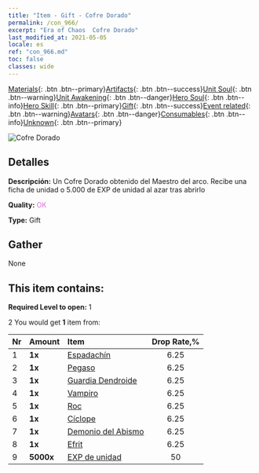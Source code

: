 ```yaml
---
title: "Item - Gift - Cofre Dorado"
permalink: /con_966/
excerpt: "Era of Chaos  Cofre Dorado"
last_modified_at: 2021-05-05
locale: es
ref: "con_966.md"
toc: false
classes: wide
---
```

 [Materials](/ItemsES/){: .btn .btn--primary}[Artifacts](/ItemsES/Artifacts/){: .btn .btn--success}[Unit Soul](/ItemsES/UnitSoul/){: .btn .btn--warning}[Unit Awakening](/ItemsES/UnitAwakening/){: .btn .btn--danger}[Hero Soul](/ItemsES/HeroSoul/){: .btn .btn--info}[Hero Skill](/ItemsES/HeroSkill/){: .btn .btn--primary}[Gift](/ItemsES/Gift/){: .btn .btn--success}[Event related](/ItemsES/Events/){: .btn .btn--warning}[Avatars](/ItemsES/Avatars/){: .btn .btn--danger}[Consumables](/ItemsES/Consumables/){: .btn .btn--info}[Unknown](/ItemsES/Unknown/){: .btn .btn--primary}

 ![Cofre Dorado](/images/t/i_50003.png)

## Detalles
 **Descripción:** Un Cofre Dorado obtenido del Maestro del arco. Recibe una ficha de unidad o 5.000 de EXP de unidad al azar tras abrirlo

 **Quality:** <span style="color: #DA70D6">OK</span>

 **Type:** Gift

## Gather

  None

## This item contains:

 **Required Level to open:** 1

 2 You would get **1** item  from:

  | Nr | Amount |     Item    | Drop Rate,% |
  |:---|:-------|:------------|:---------:|
  | 1 |  **1x** | [Espadachín](/ItemsES/unt_193/) | 6.25 | 
  | 2 |  **1x** | [Pegaso](/ItemsES/unt_202/) | 6.25 | 
  | 3 |  **1x** | [Guardia Dendroide](/ItemsES/unt_203/) | 6.25 | 
  | 4 |  **1x** | [Vampiro](/ItemsES/unt_211/) | 6.25 | 
  | 5 |  **1x** | [Roc](/ItemsES/unt_221/) | 6.25 | 
  | 6 |  **1x** | [Cíclope](/ItemsES/unt_222/) | 6.25 | 
  | 7 |  **1x** | [Demonio del Abismo](/ItemsES/unt_230/) | 6.25 | 
  | 8 |  **1x** | [Efrit](/ItemsES/unt_231/) | 6.25 | 
  | 9 |  **5000x** | [EXP de unidad](/ItemsES/con_902/) | 50 | 
